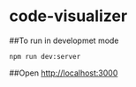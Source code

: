# code-visualizer

##To run in developmet mode

`npm run dev:server`

##Open [http://localhost:3000](http://localhost:3000)
